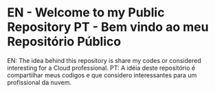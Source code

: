 # EN - Welcome to my Public Repository PT - Bem vindo ao meu Repositório Público 
EN:
The idea behind this repository is share my codes or considered interesting for a Cloud professional.
PT: 
A idéia deste repositório é compartilhar meus codigos e que considero interessantes para um profissional da nuvem.
